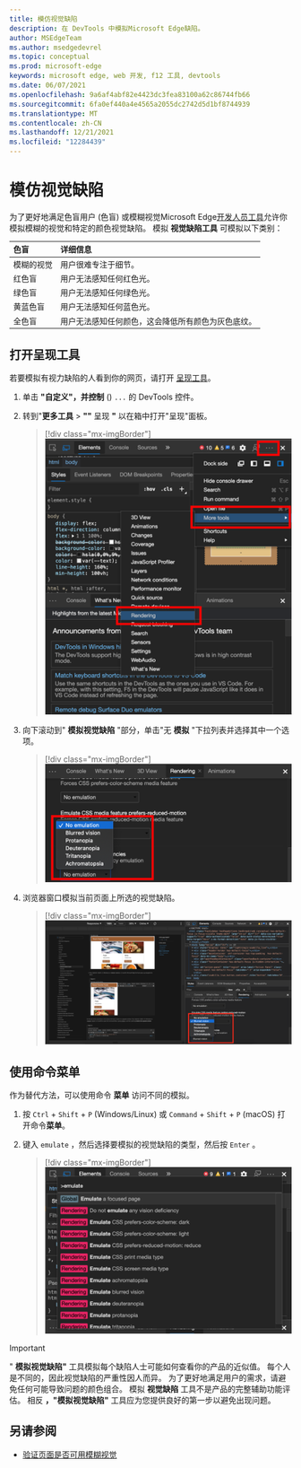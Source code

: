 ```yaml
---
title: 模仿视觉缺陷
description: 在 DevTools 中模拟Microsoft Edge缺陷。
author: MSEdgeTeam
ms.author: msedgedevrel
ms.topic: conceptual
ms.prod: microsoft-edge
keywords: microsoft edge, web 开发, f12 工具, devtools
ms.date: 06/07/2021
ms.openlocfilehash: 9a6af4abf82e4423dc3fea83100a62c86744fb66
ms.sourcegitcommit: 6fa0ef440a4e4565a2055dc2742d5d1bf8744939
ms.translationtype: MT
ms.contentlocale: zh-CN
ms.lasthandoff: 12/21/2021
ms.locfileid: "12284439"
---
```

# <a name="emulate-vision-deficiencies"></a>模仿视觉缺陷

为了更好地满足色盲用户 (色盲[](https://www.colourblindawareness.org)) 或模糊视觉Microsoft Edge[开发人员工具](../index.md)允许你模拟模糊的视觉和特定的颜色视觉缺陷。  模拟 **视觉缺陷工具** 可模拟以下类别：

| 色盲 | 详细信息 |
|:--- |:--- |
| 模糊的视觉 | 用户很难专注于细节。 |
| 红色盲 | 用户无法感知任何红色光。 |
| 绿色盲 | 用户无法感知任何绿色光。 |
| 黄蓝色盲 | 用户无法感知任何蓝色光。 |
| 全色盲 | 用户无法感知任何颜色，这会降低所有颜色为灰色底纹。 |


<!-- ====================================================================== -->
## <a name="open-the-rendering-tool"></a>打开呈现工具

若要模拟有视力缺陷的人看到你的网页，请打开 [呈现工具](../rendering-tools/index.md)。

1.  单击 **"自定义"，并控制** () `...` 的 DevTools 控件。
1.  转到"**更多工具**  >  **""** 呈现 **"** 以在箱中打开"呈现"面板。

    > [!div class="mx-imgBorder"]
    > ![从"更多工具"菜单打开"呈现"面板](../media/getting-to-the-rendering-tools.msft.png)

1.  向下滚动到" **模拟视觉缺陷** "部分，单击"无 **模拟** "下拉列表并选择其中一个选项。

    > [!div class="mx-imgBorder"]
    > !["呈现"面板中的"模拟视觉缺陷"部分](../media/accessibility-emulate-vision-menu-options.msft.png)

1.  浏览器窗口模拟当前页面上所选的视觉缺陷。

    > [!div class="mx-imgBorder"]
    > ![浏览器窗口，网页中已修改颜色，用于模拟选定颜色视觉缺陷](../media/accessibility-blurred-vision-emulation.msft.png)

<!-- ====================================================================== -->
## <a name="use-the-command-menu"></a>使用命令菜单

作为替代方法，可以使用命令 **菜单** 访问不同的模拟。

1.  按 `Ctrl` + `Shift` + `P` (Windows/Linux) 或 `Command` + `Shift` + `P` (macOS) 打开命令**菜单**。

1.  键入 `emulate` ，然后选择要模拟的视觉缺陷的类型，然后按 `Enter` 。

    > [!div class="mx-imgBorder"]
    > ![显示不同类型的视觉缺陷的命令菜单](../media/accessibility-emulation-command-menu-results.msft.png)

> [!IMPORTANT]
> " **模拟视觉缺陷"** 工具模拟每个缺陷人士可能如何查看你的产品的近似值。  每个人是不同的，因此视觉缺陷的严重性因人而异。  为了更好地满足用户的需求，请避免任何可能导致问题的颜色组合。  模拟 **视觉缺陷** 工具不是产品的完整辅助功能评估。  相反 **，"模拟视觉缺陷"** 工具应为您提供良好的第一步以避免出现问题。


<!-- ====================================================================== -->
## <a name="see-also"></a>另请参阅

*  [验证页面是否可用模糊视觉](test-blurred-vision.md)
